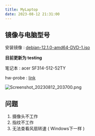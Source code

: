 ```yaml
---
title: MyLaptop
date: 2023-08-12 21:31:00
---
```


## 镜像与电脑型号

安装镜像 : [debian-12.1.0-amd64-DVD-1.iso](https://cdimage.debian.org/debian-cd/current/amd64/iso-dvd/debian-12.1.0-amd64-DVD-1.iso)

**目前更新为 testing**

笔记本 : acer SF314-512-52TY

hw-probe : [link](https://linux-hardware.org/?probe=7158f3e437)

![Screenshot_20230812_203700.png](https://s2.loli.net/2023/08/12/AeGo41v3zusEcJK.png)

## 问题 

1. 摄像头不工作
2. 指纹不工作
3. 无法查看风扇转速 ( Windows下一样 )

